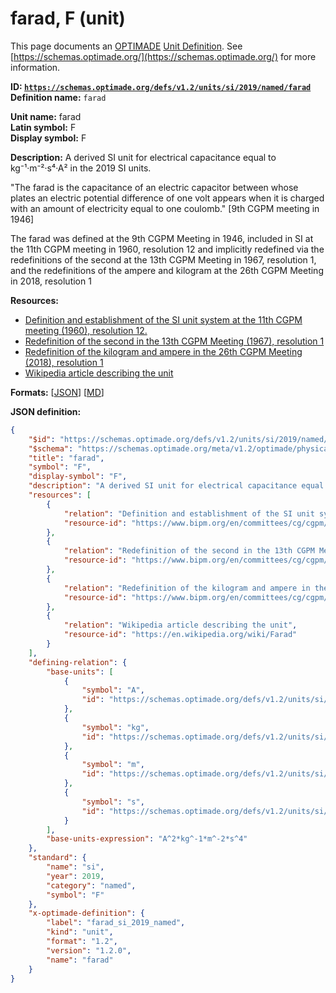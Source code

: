 # farad, F (unit)

This page documents an [OPTIMADE](https://www.optimade.org/) [Unit Definition](https://schemas.optimade.org/#definitions). See [https://schemas.optimade.org/](https://schemas.optimade.org/) for more information.

**ID: [`https://schemas.optimade.org/defs/v1.2/units/si/2019/named/farad`](https://schemas.optimade.org/defs/v1.2/units/si/2019/named/farad.md)**  
**Definition name:** `farad`

**Unit name:** farad  
**Latin symbol:** F  
**Display symbol:** F  
  
**Description:** A derived SI unit for electrical capacitance equal to kg⁻¹·m⁻²·s⁴·A² in the 2019 SI units.

"The farad is the capacitance of an electric capacitor between whose plates an electric potential difference of one volt appears when it is charged with an amount of electricity equal to one coulomb." [9th CGPM meeting in 1946]

The farad was defined at the 9th CGPM Meeting in 1946, included in SI at the 11th CGPM meeting in 1960, resolution 12 and implicitly redefined via the redefinitions of the second at the 13th CGPM Meeting in 1967, resolution 1, and the redefinitions of the ampere and kilogram at the 26th CGPM Meeting in 2018, resolution 1

**Resources:**

- [Definition and establishment of the SI unit system at the 11th CGPM meeting (1960), resolution 12.](https://www.bipm.org/en/committees/cg/cgpm/11-1960/resolution-12)
- [Redefinition of the second in the 13th CGPM Meeting (1967), resolution 1](https://www.bipm.org/en/committees/cg/cgpm/13-1967/resolution-1)
- [Redefinition of the kilogram and ampere in the 26th CGPM Meeting (2018), resolution 1](https://www.bipm.org/en/committees/cg/cgpm/26-2018/resolution-1)
- [Wikipedia article describing the unit](https://en.wikipedia.org/wiki/Farad)


**Formats:** [[JSON](farad.json)] [[MD](farad.md)]

**JSON definition:**

``` json
{
    "$id": "https://schemas.optimade.org/defs/v1.2/units/si/2019/named/farad",
    "$schema": "https://schemas.optimade.org/meta/v1.2/optimade/physical_unit_definition.json",
    "title": "farad",
    "symbol": "F",
    "display-symbol": "F",
    "description": "A derived SI unit for electrical capacitance equal to kg\u207b\u00b9\u00b7m\u207b\u00b2\u00b7s\u2074\u00b7A\u00b2 in the 2019 SI units.\n\n\"The farad is the capacitance of an electric capacitor between whose plates an electric potential difference of one volt appears when it is charged with an amount of electricity equal to one coulomb.\" [9th CGPM meeting in 1946]\n\nThe farad was defined at the 9th CGPM Meeting in 1946, included in SI at the 11th CGPM meeting in 1960, resolution 12 and implicitly redefined via the redefinitions of the second at the 13th CGPM Meeting in 1967, resolution 1, and the redefinitions of the ampere and kilogram at the 26th CGPM Meeting in 2018, resolution 1",
    "resources": [
        {
            "relation": "Definition and establishment of the SI unit system at the 11th CGPM meeting (1960), resolution 12.",
            "resource-id": "https://www.bipm.org/en/committees/cg/cgpm/11-1960/resolution-12"
        },
        {
            "relation": "Redefinition of the second in the 13th CGPM Meeting (1967), resolution 1",
            "resource-id": "https://www.bipm.org/en/committees/cg/cgpm/13-1967/resolution-1"
        },
        {
            "relation": "Redefinition of the kilogram and ampere in the 26th CGPM Meeting (2018), resolution 1",
            "resource-id": "https://www.bipm.org/en/committees/cg/cgpm/26-2018/resolution-1"
        },
        {
            "relation": "Wikipedia article describing the unit",
            "resource-id": "https://en.wikipedia.org/wiki/Farad"
        }
    ],
    "defining-relation": {
        "base-units": [
            {
                "symbol": "A",
                "id": "https://schemas.optimade.org/defs/v1.2/units/si/2019/base/ampere"
            },
            {
                "symbol": "kg",
                "id": "https://schemas.optimade.org/defs/v1.2/units/si/2019/base/kilogram"
            },
            {
                "symbol": "m",
                "id": "https://schemas.optimade.org/defs/v1.2/units/si/1983/base/metre"
            },
            {
                "symbol": "s",
                "id": "https://schemas.optimade.org/defs/v1.2/units/si/1967/base/second"
            }
        ],
        "base-units-expression": "A^2*kg^-1*m^-2*s^4"
    },
    "standard": {
        "name": "si",
        "year": 2019,
        "category": "named",
        "symbol": "F"
    },
    "x-optimade-definition": {
        "label": "farad_si_2019_named",
        "kind": "unit",
        "format": "1.2",
        "version": "1.2.0",
        "name": "farad"
    }
}
```